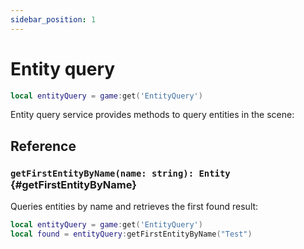 ```yaml
---
sidebar_position: 1
---
```


# Entity query

```lua
local entityQuery = game:get('EntityQuery')
```

Entity query service provides methods to query entities in the scene:

## Reference

### `getFirstEntityByName(name: string): Entity` {#getFirstEntityByName}

Queries entities by name and retrieves the first found result:

```lua
local entityQuery = game:get('EntityQuery')
local found = entityQuery:getFirstEntityByName("Test")
```

